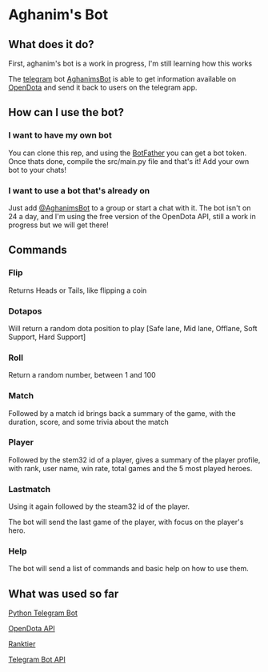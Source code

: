 <h1>Aghanim's Bot</h1>

  <h2>What does it do?</h2>
  <p>First, aghanim's bot is a work in progress, I'm still learning how this works
 
  The <a href='https://telegram.org/'>telegram</a> bot <a href='https://telegram.me/AghanimsBot'>AghanimsBot</a> is able to get information
  available on <a href='https://www.opendota.com/'>OpenDota</a> and send it
  back to users on the telegram app.
 </p>
 <h2>How can I use the bot?</h2>
 <h3>I want to have my own bot</h3>
 <p>You can clone this rep, and using the <a href='https://telegram.me/BotFather'>BotFather</a> you can get a bot token.
Once thats done, compile the src/main.py file and that's it! Add your own bot to your chats!</p>
<h3> I want to use a bot that's already on</h3>
 <p>Just add <a href='https://telegram.me/AghanimsBot'>@AghanimsBot</a> to a group or start a chat with it.
The bot isn't on 24 a day, and I'm using the free version of the OpenDota API, still a work in progress but we will get there!</p>
 
 <h2>Commands</h2>
 
 <h3>Flip</h3>
 Returns Heads or Tails, like flipping a coin
 <h3>Dotapos</h3>
 Will return a random dota position to play [Safe lane, Mid lane, Offlane, Soft Support, Hard Support]
 
 <h3>Roll</h3>
 Return a random number, between 1 and 100

<h3>Match</h3>
 Followed by a match id brings back a summary of the game, with the duration, score, and some trivia about the match

<h3>Player</h3>
Followed by the stem32 id of a player, gives a summary of the player profile, with rank, user name, win rate, total games and
the 5 most played heroes.

<h3>Lastmatch</h3>
Using it again followed by the steam32 id of the player.

The bot will send the last game of the player, with focus on the player's hero.

<h3>Help</h3>
The bot will send a list of commands and basic help on how to use them.

<h2>What was used so far</h2>

<a href='https://python-telegram-bot.org/'>Python Telegram Bot</a>

<a href='https://www.opendota.com/'>OpenDota API</a>

<a href='https://github.com/marcusmunch/ranktier'>Ranktier</a>

<a href='https://core.telegram.org/bots/api'>Telegram Bot API</a>
